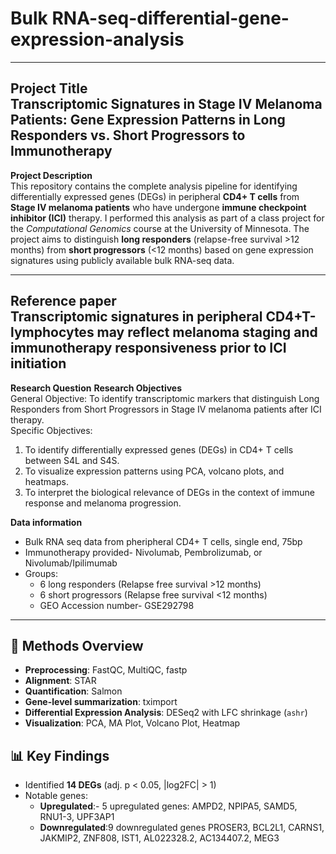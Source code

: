 # Bulk RNA-seq-differential-gene-expression-analysis
---

**Project Title**  
Transcriptomic Signatures in Stage IV Melanoma Patients: Gene Expression Patterns in Long Responders vs. Short Progressors to Immunotherapy
---  

**Project Description**  
This repository contains the complete analysis pipeline for identifying differentially expressed genes (DEGs) in peripheral **CD4+ T cells** from **Stage IV melanoma patients** who have undergone **immune checkpoint inhibitor (ICI)** therapy. I performed this analysis as part of a class project for the *Computational Genomics* course at the University of Minnesota.
The project aims to distinguish **long responders** (relapse-free survival >12 months) from **short progressors** (<12 months) based on gene expression signatures using publicly available bulk RNA-seq data.

---  
**Reference paper**  
Transcriptomic signatures in peripheral CD4+T-lymphocytes may reflect melanoma staging and immunotherapy responsiveness prior to ICI initiation
---


**Research Question**
**Research Objectives**  
General Objective: 
To identify transcriptomic markers that distinguish Long Responders from Short Progressors in Stage IV melanoma patients after ICI therapy.  
Specific Objectives: 
1. To identify differentially expressed genes (DEGs) in CD4+ T cells between S4L and S4S. 
2. To visualize expression patterns using PCA, volcano plots, and heatmaps. 
3. To interpret the biological relevance of DEGs in the context of immune response and melanoma progression.

**Data information**  
- Bulk RNA seq data from pheripheral CD4+ T cells, single end, 75bp
- Immunotherapy provided- Nivolumab, Pembrolizumab, or Nivolumab/Ipilimumab
- Groups:
  - 6 long responders (Relapse free survival >12 months)
  - 6 short progressors (Relapse free survival <12 months)
  - GEO Accession number-  GSE292798
---   
## 🧪 Methods Overview

- **Preprocessing**: FastQC, MultiQC, fastp
- **Alignment**: STAR
- **Quantification**: Salmon
- **Gene-level summarization**: tximport
- **Differential Expression Analysis**: DESeq2 with LFC shrinkage (`ashr`)
- **Visualization**: PCA, MA Plot, Volcano Plot, Heatmap

## 📊 Key Findings
- Identified **14 DEGs** (adj. p < 0.05, |log2FC| > 1)
- Notable genes:
  - **Upregulated**:- 5 upregulated genes: AMPD2, NPIPA5, SAMD5, RNU1-3, UPF3AP1
  - **Downregulated**:9 downregulated genes PROSER3, BCL2L1, CARNS1, JAKMIP2, ZNF808, IST1, AL022328.2, AC134407.2, MEG3


